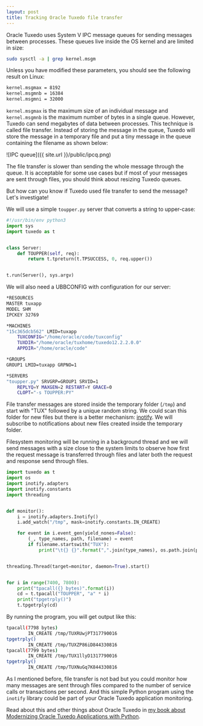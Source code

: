 ```yaml
---
layout: post
title: Tracking Oracle Tuxedo file transfer
---
```


Oracle Tuxedo uses System V IPC message queues for sending messages between processes. These queues live inside the OS kernel and are limited in size:

```bash
sudo sysctl -a | grep kernel.msgm
```

Unless you have modified these parameters, you should see the following result on Linux:


```bash
kernel.msgmax = 8192
kernel.msgmnb = 16384
kernel.msgmni = 32000
```

`kernel.msgmax` is the maximum size of an individual message and `kernel.msgmnb` is the maximum number of bytes in a single queue. However, Tuxedo can send megabytes of data between processes. This technique is called file transfer. Instead of storing the message in the queue, Tuxedo will store the message in a temporary file and put a tiny message in the queue containing the filename as shown below:

![IPC queue]({{ site.url }}/public/ipcq.png)


The file transfer is slower than sending the whole message through the queue. It is acceptable for some use cases but if most of your messages are sent through files, you should think about resizing Tuxedo queues.

But how can you know if Tuxedo used file transfer to send the message? Let's investigate!

We will use a simple `toupper.py` server that converts a string to upper-case:


```python
#!/usr/bin/env python3
import sys
import tuxedo as t


class Server:
    def TOUPPER(self, req):
        return t.tpreturn(t.TPSUCCESS, 0, req.upper())


t.run(Server(), sys.argv)
```

We will also need a UBBCONFIG with configuration for our server:


```bash
*RESOURCES
MASTER tuxapp
MODEL SHM
IPCKEY 32769

*MACHINES
"15c365dcb562" LMID=tuxapp
    TUXCONFIG="/home/oracle/code/tuxconfig"
    TUXDIR="/home/oracle/tuxhome/tuxedo12.2.2.0.0"
    APPDIR="/home/oracle/code"

*GROUPS
GROUP1 LMID=tuxapp GRPNO=1

*SERVERS
"toupper.py" SRVGRP=GROUP1 SRVID=1
    REPLYQ=Y MAXGEN=2 RESTART=Y GRACE=0
    CLOPT="-s TOUPPER:PY"
```

File transfer messages are stored inside the temporary folder (`/tmp`) and start with "TUX" followed by a unique random string. We could scan this folder for new files but there is a better mechanism: [inotify](https://man7.org/linux/man-pages/man7/inotify.7.html). We will subscribe to notifications about new files created inside the temporary folder.

Filesystem monitoring will be running in a background thread and we will send messages with a size close to the system limits to observe how first the request message is transferred through files and later both the request and response send through files.


```python
import tuxedo as t
import os
import inotify.adapters
import inotify.constants
import threading


def monitor():
    i = inotify.adapters.Inotify()
    i.add_watch("/tmp", mask=inotify.constants.IN_CREATE)

    for event in i.event_gen(yield_nones=False):
        (_, type_names, path, filename) = event
        if filename.startswith("TUX"):
            print("\t{} {}".format(",".join(type_names), os.path.join(path, filename)))


threading.Thread(target=monitor, daemon=True).start()


for i in range(7400, 7800):
    print("tpacall({} bytes)".format(i))
    cd = t.tpacall("TOUPPER", "a" * i)
    print("tpgetrply()")
    t.tpgetrply(cd)
```

By running the program, you will get output like this:

```bash
tpacall(7798 bytes)
        IN_CREATE /tmp/TUXRUwjPT317790016
tpgetrply()
        IN_CREATE /tmp/TUXZP86iD844330816
tpacall(7799 bytes)
        IN_CREATE /tmp/TUX1llyD1317790016
tpgetrply()
        IN_CREATE /tmp/TUXNuGq7K844330816
```

As I mentioned before, file transfer is not bad but you could monitor how many messages are sent through files compared to the number of service calls or transactions per second. And this simple Python program using the `inotify` library could be part of your Oracle Tuxedo application monitoring.


Read about this and other things about Oracle Tuxedo in [my book about Modernizing Oracle Tuxedo Applications with Python](https://amzn.to/3ljktiH).
